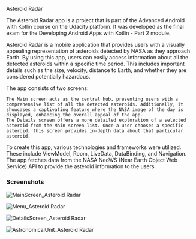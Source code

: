 Asteroid Radar 

The Asteroid Radar app is a project that is part of the Advanced Android with Kotlin course on the Udacity platform. It was developed as the final exam for the Developing Android Apps with Kotlin - Part 2 module.

Asteroid Radar is a mobile application that provides users with a visually appealing representation of asteroids detected by NASA as they approach Earth. By using this app, users can easily access information about all the detected asteroids within a specific time period. This includes important details such as the size, velocity, distance to Earth, and whether they are considered potentially hazardous.

The app consists of two screens:

    The Main screen acts as the central hub, presenting users with a comprehensive list of all the detected asteroids. Additionally, it showcases a captivating feature where the NASA image of the day is displayed, enhancing the overall appeal of the app.
    The Details screen offers a more detailed exploration of a selected asteroid from the Main screen list. Once a user chooses a specific asteroid, this screen provides in-depth data about that particular asteroid.

To create this app, various technologies and frameworks were utilized. These include ViewModel, Room, LiveData, DataBinding, and Navigation. The app fetches data from the NASA NeoWS (Near Earth Object Web Service) API to provide the asteroid information to the users.

### Screenshots


![MainScreen_Asteroid Radar](https://github.com/AntGoran/Asteroid-Radar/assets/74721081/94009c0a-db55-4f84-abd8-efafabc90757)

![Menu_Asteroid Radar](https://github.com/AntGoran/Asteroid-Radar/assets/74721081/c14f3181-f128-402f-b11c-e9d5facc40b2)

![DetailsScreen_Asteroid Radar](https://github.com/AntGoran/Asteroid-Radar/assets/74721081/8c5b49e8-fb5e-45ba-9a22-6c50b2e0096e)

![AstronomicalUnit_Asteroid Radar](https://github.com/AntGoran/Asteroid-Radar/assets/74721081/2c13adda-5ea9-46e6-8914-2afbeabb745d)
